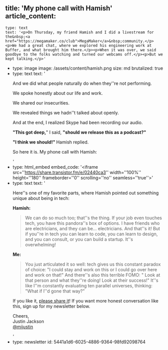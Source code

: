title: 'My phone call with Hamish'
article_content:
  -
    type: text
    text: '<p>On Thursday, my friend Hamish and I did a livestream for the&nbsp;<a href="https://megamaker.co/club">MegaMaker</a>&nbsp;community.</p><p>We had a great chat, where we explored his engineering work at Buffer, and what brought him there.</p><p>When it was over, we said goodbye to the folks watching and turned our webcams off.</p><p>But we kept talking.</p>'
  -
    type: image
    image: /assets/content/hamish.png
    size: md
    brutalized: true
  -
    type: text
    text: '<p>And we did what people naturally do when they''re not performing.</p><p>We spoke honestly about our life and work.</p><p>We shared our insecurities.</p><p>We revealed things we hadn''t talked about openly.</p><p>And at the end, I realized Skype had been recording our audio.</p><p><strong>"This got deep,</strong>" I said,&nbsp;<strong>"should we release this as a podcast?"</strong><br></p><p><strong>"I think we should!"&nbsp;</strong>Hamish replied.</p><p>So here it is. My phone call with Hamish:</p>'
  -
    type: html_embed
    embed_code: '<iframe src=''https://share.transistor.fm/e/02440ca3'' width=''100%'' height=''180'' frameborder=''0'' scrolling=''no'' seamless=''true''></iframe>'
  -
    type: text
    text: '<p>Here''s one of my favorite parts, where Hamish pointed out something unique about being in tech:</p><p><strong>Hamish:</strong><br></p><blockquote><p>We can do so much too; that''s the thing. If your job even touches tech, you have this pandora''s box of options. I have friends who are electricians, and they can be... electricians. And that''s it! But if you''re in tech you can learn to code, you can learn to design, and you can consult, or you can build a startup. It''s overwhelming!​</p></blockquote><p><strong>Me:</strong><br></p><blockquote><p>You just articulated it so well: tech gives us this constant paradox of choice: "I could stay and work on this or I could go over here and work on that!" And there''s also this terrible FOMO: " Look at that person and what they''re doing! Look at their success!" It''s like I''m constantly evaluating ten parallel universes, thinking: "What if I''d gone that way?"​</p></blockquote><p>If you like it,&nbsp;<a href="https://twitter.com/home?status=Real%2C%20raw%20conversation%20between%20%40mijustin%20and%20%40hamstu%20about%20what%20it%20means%20to%20be%20an%20indie%20maker.%20http%3A%2F%2Fjustinjackson.ca%2Fhamish">please share it</a>! If you want more honest conversation like this, sign up for my newsletter below.</p><p>Cheers,<br>Justin Jackson<br><a href="https://twitter.com/mijustin">@mijustin</a></p>'
  -
    type: newsletter
id: 5441a1d6-6025-4886-9364-98fd92098764
